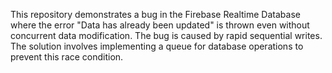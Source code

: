 This repository demonstrates a bug in the Firebase Realtime Database where the error "Data has already been updated" is thrown even without concurrent data modification. The bug is caused by rapid sequential writes. The solution involves implementing a queue for database operations to prevent this race condition.